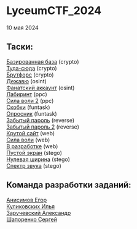 <h1>LyceumCTF_2024</h1>

<p>10 мая 2024</p>
<h2>Таски:</h2>
<a href="https://github.com/QwarkDev/LyceumCTF_2024/tree/main/Базированная_база">Базированная база</a> (crypto)<br>
<a href="https://github.com/QwarkDev/LyceumCTF_2024/tree/main/Туда-сюда">Туда-сюда</a> (crypto)<br>
<a href="https://github.com/QwarkDev/LyceumCTF_2024/tree/main/Брутфорс">Брутфорс</a> (crypto)<br>
<a href="https://github.com/QwarkDev/LyceumCTF_2024/tree/main/Дежавю">Дежавю</a> (osint)<br>
<a href="https://github.com/QwarkDev/LyceumCTF_2024/tree/main/Фанатский_аккаунт">Фанатский аккаунт</a> (osint)<br>
<a href="https://github.com/QwarkDev/LyceumCTF_2024/tree/main/Лабиринт">Лабиринт</a> (ppc)<br>
<a href="https://github.com/QwarkDev/LyceumCTF_2024/tree/main/Сила_воли_2">Сила воли 2</a> (ppc)<br>
<a href="https://github.com/QwarkDev/LyceumCTF_2024/tree/main/Скобки">Скобки</a> (funtask)<br>
<a href="https://github.com/QwarkDev/LyceumCTF_2024/tree/main/Опросник">Опросник</a> (funtask)<br>
<a href="https://github.com/QwarkDev/LyceumCTF_2024/tree/main/Забытый_пароль">Забытый пароль</a> (reverse)<br>
<a href="https://github.com/QwarkDev/LyceumCTF_2024/tree/main/Забытый_пароль_2">Забытый пароль 2</a> (reverse)<br>
<a href="https://github.com/QwarkDev/LyceumCTF_2024/tree/main/Крутой_сайт">Крутой сайт</a> (web)<br>
<a href="https://github.com/QwarkDev/LyceumCTF_2024/tree/main/Сила_воли">Сила воли</a> (web)<br>
<a href="https://github.com/QwarkDev/LyceumCTF_2024/tree/main/В_разработке">В разработке</a> (web)<br>
<a href="https://github.com/QwarkDev/LyceumCTF_2024/tree/main/Пустой_экран">Пустой экран</a> (stego)<br>
<a href="https://github.com/QwarkDev/LyceumCTF_2024/tree/main/Нулевая_ширина">Нулевая ширина</a> (stego)<br>
<a href="https://github.com/QwarkDev/LyceumCTF_2024/tree/main/Спектр_звука">Спектр звука</a> (stego)<br>

<h2>Команда разработки заданий:</h2>
<a href="http://t.me/eianisimov">Анисимов Егор</a><br>
<a href="http://t.me/bequ1n">Куликовских Илья</a><br>
<a href="http://t.me/z4vr1k_official">Заручевский Александр</a><br>
<a href="http://t.me/sergk0t">Шапоренко Сергей</a><br>
